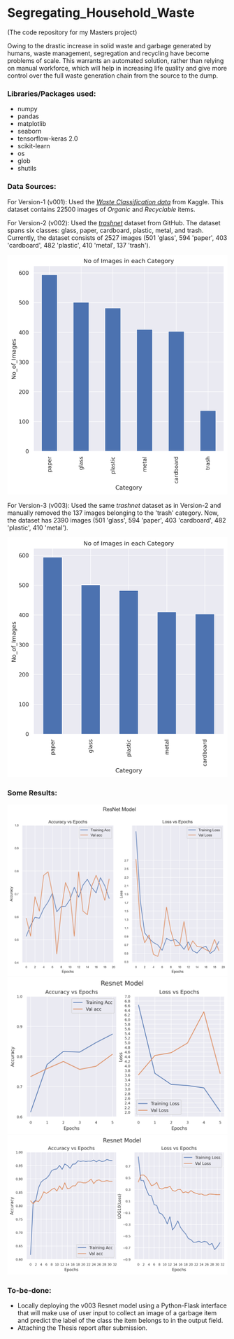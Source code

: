 # Segregating_Household_Waste

(The code repository for my Masters project)

Owing to the drastic increase in solid waste and garbage generated by humans, waste management, segregation and recycling have become problems of scale. This warrants an automated solution, rather than relying on manual workforce, which will help in increasing life quality and give more control over the full waste generation chain from the source to the dump.


### Libraries/Packages used:
- numpy
- pandas
- matplotlib
- seaborn
- tensorflow-keras 2.0
- scikit-learn
- os
- glob
- shutils


### Data Sources:

For Version-1 (v001): Used the [*Waste Classification data*](https://www.kaggle.com/datasets/techsash/waste-classification-data) from Kaggle. This dataset contains 22500 images of *Organic* and *Recyclable* items.

For Version-2 (v002): Used the [*trashnet*](https://github.com/garythung/trashnet) dataset from GitHub. The dataset spans six classes: glass, paper, cardboard, plastic, metal, and trash. Currently, the dataset consists of 2527 images (501 'glass', 594 'paper', 403 'cardboard', 482 'plastic', 410 'metal', 137 'trash'). 

![Class Distribution for trashnet - Version 2](/v002/visualisations/class_distribution.png "Class Distribution for *trashnet* dataset - Version 2")

For Version-3 (v003): Used the same *trashnet* dataset as in Version-2 and manually removed the 137 images belonging to the 'trash' category. Now, the dataset has 2390 images (501 'glass', 594 'paper', 403 'cardboard', 482 'plastic', 410 'metal').

![Class Distribution for trashnet - Version 3](/v003/visualisations/class_distribution.png "Class Distribution for *trashnet* dataset - Version 3")

### Some Results:

![V001 Resnet Model](/v001/visualisations/v001_resnet.png "V001 Resnet Model")
![V002 Resnet Model](/v002/visualisations/v002_resnet_RN01.png "V002 Resnet Model")
![V003 Resnet Model](/v003/visualisations/v003_resnet_RN01.png "V003 Resnet Model")


### To-be-done:

- Locally deploying the v003 Resnet model using a Python-Flask interface that will make use of user input to collect an image of a garbage item and predict the label of the class the item belongs to in the output field.
- Attaching the Thesis report after submission.

